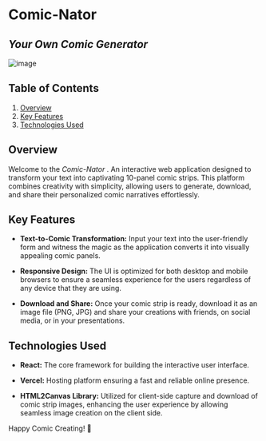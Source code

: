 # Comic-Nator
## _Your Own Comic Generator_
![image](https://github.com/BabyElias/Comic-Strip-Generator/assets/95405559/5d6ace14-7c31-451a-b675-744fa348818b)

## Table of Contents

1. [Overview](#overview)
2. [Key Features](#key-features)
3. [Technologies Used](#technologies-used)

## Overview

Welcome to the _Comic-Nator_ .
An interactive web application designed to transform your text into captivating 10-panel comic strips. This platform combines creativity with simplicity, allowing users to generate, download, and share their personalized comic narratives effortlessly.

## Key Features
- **Text-to-Comic Transformation:** Input your text into the user-friendly form and witness the magic as the application converts it into visually appealing comic panels.
  
- **Responsive Design:** The UI is optimized for both desktop and mobile browsers to ensure a seamless experience for the users regardless of any device that they are using.

- **Download and Share:** Once your comic strip is ready, download it as an image file (PNG, JPG) and share your creations with friends, on social media, or in your presentations.

## Technologies Used

- **React:** The core framework for building the interactive user interface.
  
- **Vercel:** Hosting platform ensuring a fast and reliable online presence.

- **HTML2Canvas Library:** Utilized for client-side capture and download of comic strip images, enhancing the user experience by allowing seamless image creation on the client side.

Happy Comic Creating! 🎉
